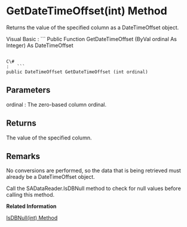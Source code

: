 <!-- loio3c1659ef6c5f10149cffb6796d8d8f74 -->

# GetDateTimeOffset\(int\) Method

Returns the value of the specified column as a DateTimeOffset object.



Visual Basic
:   ```
Public Function GetDateTimeOffset (ByVal ordinal As Integer) As DateTimeOffset
```

C\#
:   ```
public DateTimeOffset GetDateTimeOffset (int ordinal)
```



## Parameters

ordinal
:   The zero-based column ordinal.



## Returns

The value of the specified column.



## Remarks

No conversions are performed, so the data that is being retrieved must already be a DateTimeOffset object.

Call the SADataReader.IsDBNull method to check for null values before calling this method.

**Related Information**  


[IsDBNull\(int\) Method](isdbnull-int-method-3c171a9.md "Returns a value indicating whether the column contains NULL values.")

